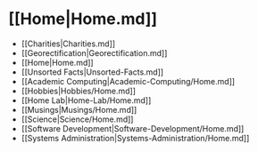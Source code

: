 # [[Home|Home.md]]
 * [[Charities|Charities.md]]
 * [[Georectification|Georectification.md]]
 * [[Home|Home.md]]
 * [[Unsorted Facts|Unsorted-Facts.md]]
 * [[Academic Computing|Academic-Computing/Home.md]]
 * [[Hobbies|Hobbies/Home.md]]
 * [[Home Lab|Home-Lab/Home.md]]
 * [[Musings|Musings/Home.md]]
 * [[Science|Science/Home.md]]
 * [[Software Development|Software-Development/Home.md]]
 * [[Systems Administration|Systems-Administration/Home.md]]
